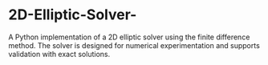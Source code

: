 # 2D-Elliptic-Solver-
A Python implementation of a 2D elliptic solver using the finite difference method. The solver is designed for numerical experimentation and supports validation with exact solutions.

